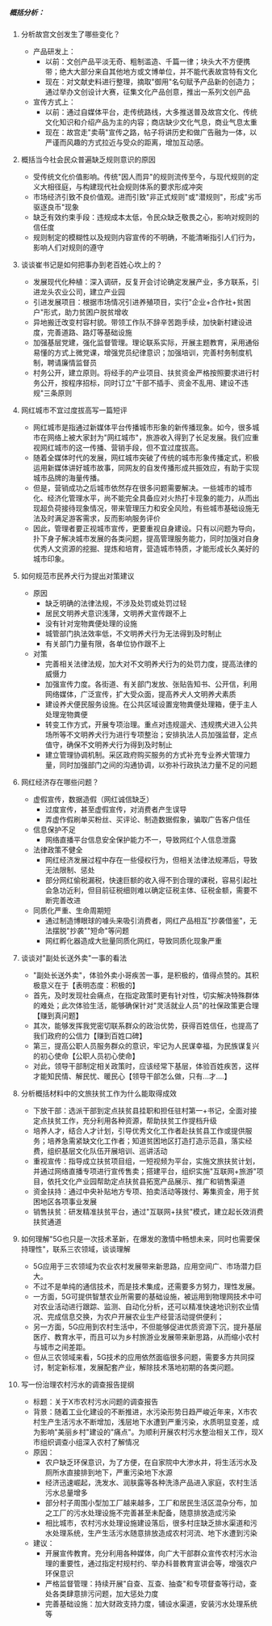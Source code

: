 ##### 概括分析：

1. 分析故宫文创发生了哪些变化？
   - 产品研发上：
     - 以前：文创产品平淡无奇、粗制滥造、千篇一律；块头大不方便携带；绝大大部分来自其他地方或文博单位，并不能代表故宫特有文化
     - 现在：对文献史料进行整理，摘取"御用"名句赋予产品新的创造力；通过举办文创设计大赛，征集文化产品创意，推出一系列文创产品
   - 宣传方式上：
     - 以前：通过自媒体平台，走传统路线，大多推送普及故宫文化、传统文化知识和介绍产品为主的内容；商店缺少文化气息，商业气息太重
     - 现在：故宫走"卖萌"宣传之路，帖子将讲历史和做广告融为一体，以严谨而风趣的方式拉近与受众的距离，增加互动感。
2. 概括当今社会民众普遍缺乏规则意识的原因
   - 受传统文化价值影响。传统"因人而异"的规则流传至今，与现代规则的定义大相径庭，与构建现代社会规则体系的要求形成冲突
   - 市场经济引致不良价值观。进而引致"非正式规则"或"潜规则"，形成"劣币驱逐良币"现象
   - 缺乏有效约束手段：违规成本太低，令民众缺乏敬畏之心，影响对规则的信任度
   - 规则制定的模糊性以及规则内容宣传的不明确，不能清晰指引人们行为，影响人们对规则的遵守
3. 谈谈崔书记是如何把事办到老百姓心坎上的？
   - 发展现代化种植：深入调研，反复开会讨论确定发展产业，多方联系，引进龙头农业公司，建立产业园
   - 引进发展项目：根据市场情况引进养殖项目，实行"企业+合作社+贫困户"形式，助力贫困户脱贫增收
   - 异地搬迁改变村容村貌。带领工作队不辞辛苦跑手续，加快新村建设进度，完善道路、路灯等基础设施
   - 加强基层党建，强化监督管理。理论联系实际，开展主题教育，采用通俗易懂的方式上微党课，增强党员纪律意识；加强培训，完善村务制度机制，聘请廉情监督员
   - 村务公开，建立原则。将经手的产业项目、扶贫资金严格按照要求进行村务公开，按程序招标，同时订立"干部不插手、资金不乱用、建设不违规"三条原则
4. 网红城市不宜过度拔高写一篇短评
   - 网红城市是指通过新媒体平台传播城市形象的新传播现象。如今，很多城市在网络上被大家封为"网红城市"，旅游收入得到了长足发展。我们应重视网红城市的这一传播、营销手段，但不宜过度拔高。
   - 随着全媒体时代的发展，网红城市突破了传统的城市形象传播定式，积极运用新媒体讲好城市故事，同网友的自发传播形成共振效应，有助于实现城市品牌的海量传播。
   - 但是，营销成功之后城市依然存在很多问题需要解决。一些城市的城市化、经济化管理水平，尚不能完全具备应对火热打卡现象的能力，从而出现超负荷接待现象情况，带来管理压力和安全风险，有些城市基础设施无法及时满足游客需求，反而影响服务评价
   - 因此，管理者要正视城市宣传，更要重视自身建设。只有以问题为导向，扑下身子解决城市发展的各类问题，提高管理服务能力，同时加强对自身优秀人文资源的挖掘、提炼和培育，营造城市特质，才能形成长久美好的城市印象。
5. 如何规范市民养犬行为提出对策建议
   - 原因
     - 缺乏明确的法律法规，不涉及处罚或处罚过轻
     - 居民文明养犬意识浅薄，文明养犬宣传跟不上
     - 没有针对宠物粪便处理的设施
     - 城管部门执法效率低，不文明养犬行为无法得到及时制止
     - 有关部门力量有限，各单位协作跟不上
   - 对策
     - 完善相关法律法规，加大对不文明养犬行为的处罚力度，提高法律的威慑力
     - 加强宣传力度。各街道、有关部门发放、张贴告知书、公开信，利用网络媒体，广泛宣传，扩大受众面，提高养犬人文明养犬素质
     - 建设养犬便民服务设施。在公共区域设置宠物粪便处理箱，便于主人处理宠物粪便
     - 转变工作方式，开展专项治理。重点对违规遛犬、违规携犬进入公共场所等不文明养犬行为进行专项整治；安排执法人员加强监督，定点值守，确保不文明养犬行为得到及时制止
     - 建立管理协调机制。采区政府购买服务的方式补充专业养犬管理力量，同时加强部门之间的沟通协调，以弥补行政执法力量不足的问题
6. 网红经济存在哪些问题？
   - 虚假宣传，数据造假（网红诚信缺乏）
     - 过度宣传，甚至虚假宣传，对消费者产生误导
     - 弄虚作假刷单买粉丝、买评论、制造数据假象，骗取广告客户信任
   - 信息保护不足
     - 网络直播平台信息安全保护能力不一，导致网红个人信息泄露
   - 法律政策不健全
     - 网红经济发展过程中存在一些侵权行为，但相关法律法规滞后，导致无法限制、惩处
     - 部分网红偷税漏税，快速巨额的收入得不到合理的课税，容易引起社会急功近利，但目前征税细则难以确定征税主体、征税金额，需要不断完善改进
   - 同质化严重、生命周期短
     - 通过制造博眼球的噱头来吸引消费者，网红产品相互"抄袭借鉴"，无法摆脱"抄袭""短命"等问题
     - 网红孵化器造成大批量同质化网红，导致同质化现象严重
7. 谈谈对"副处长送外卖"一事的看法
   - "副处长送外卖"，体验外卖小哥疾苦一事，是积极的，值得点赞的。其积极意义在于【表明态度：积极的】
   - 首先，及时发现社会痛点，在指定政策时更有针对性，切实解决特殊群体的难处；此次体验生活，能够确保针对"灵活就业人员"的社保政策更合理【赚到真问题】
   - 其次，能够发挥我党密切联系群众的政治优势，获得百姓信任，也提高了我们政府的公信力【赚到百姓口碑】
   - 第三，提高公职人员服务群众的意识，牢记为人民谋幸福，为民族谋复兴的初心使命【公职人员初心使命】
   - 对此，领导干部制定相关政策时，应该经常下基层，体验百姓疾苦，这样才能知民情、解民忧、暖民心【领导干部怎么做，只有...才....】
8. 分析概括材料中的文旅扶贫工作为什么能取得成效

   - 下放干部：选派干部到定点扶贫县挂职和担任驻村第一+书记，全面对接定点扶贫工作，充分利用各种资源，帮助扶贫工作提档升级
   - 培养人才，结合人才计划，引导优秀文化工作者赴扶贫县工作或提供服务；培养急需紧缺文化工作者；知道贫困地区打造打造示范县，落实经费，组织基层文化队伍开展培训、巡讲活动
   - 重视宣传：指导成立扶贫项目组，一短视频为平台，实施文旅扶贫计划，并通过网络直播专项进行宣传售卖；搭建平台，组织实施"互联网+旅游"项目，依托文化产业园帮助定点扶贫县拓宽产品展示、推广和销售渠道
   - 资金扶持：通过中央补贴地方专项、拍卖活动等拨付、筹集资金，用于贫困地区各项事业发展
   - 销售扶贫：研发精准扶贫平台，通过"互联网+扶贫"模式，建立起长效消费扶贫通道
9. 如何理解"5G也只是一次技术革新，在爆发的激情中畅想未来，同时也需要保持理性"，联系三农领域，谈谈理解
   - 5G应用于三农领域为农业农村发展带来新思路，应用空间广、市场潜力巨大。
   - 不过不是单纯的通信技术，而是技术集成，还需要多方努力，理性发展。
   - 一方面，5G可提供智慧农业所需要的基础设施，被运用到物理网技术中可对农业活动进行跟踪、监测、自动化分析，还可以精准快速地识别农业情况、完成信息交换，为农户开展农业生产经营活动提供便利；
   - 另一方面，5G应用到农村生活中，不但能够促进优质资源下沉，提升基层医疗、教育水平，而且可以为乡村旅游业发展带来新思路，从而缩小农村与城市之间差距。
   - 但从三农领域来看，5G技术的应用依然面临很多问题，需要多方共同探讨，制定新标准，发展配套产业，解除技术落地初期的各类问题。
10. 写一份治理农村污水的调查报告提纲
    - 标题：关于X市农村污水问题的调查报告
    - 背景：随着工业化建设的不断推进，水污染形势日趋严峻近年来，X市农村生产生活污水不断增加，浅层地下水遭到严重污染，水质明显变差，成为影响"美丽乡村"建设的"痛点"。为顺利开展农村污水整治相关工作，现X市组织调查小组深入农村了解情况
    - 原因：
      - 农户缺乏环保意识，为了方便，在自家院中大渗水井，将生活污水及厕所水直接排到地下，严重污染地下水源
      - 经济迅速崛起，洗发水、润肤露等各种洗涤产品进入家庭，农村生活污水总量增多
      - 部分村子周围小型加工厂越来越多，工厂和居民生活区混杂分布，加之工厂的污水处理设施不完善甚至未配备，随意排放造成污染
      - 相比城市，农村污水处理设施建设落后，很多村庄缺乏排水渠道和污水处理系统，生产生活污水随意排放造成农村河流、地下水遭到污染
    - 建议：
      - 开展宣传教育。充分利用各种媒体，向广大干部群众宣传农村污水治理的重要性，通过指定村规村约、举办科普教育宣讲会等，增强农户环保意识
      - 严格监督管理：持续开展"自查、互查、抽查"和专项督查等行动，查处各类肆意排污问题，加大惩处力度
      - 完善基础设施：加大财政支持力度，铺设水渠道，安装污水处理系统等
